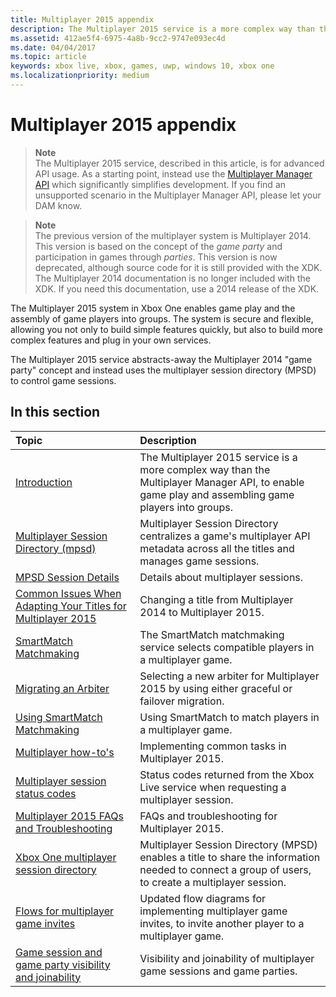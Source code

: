 ```yaml
---
title: Multiplayer 2015 appendix
description: The Multiplayer 2015 service is a more complex way than the Multiplayer Manager API, to enable game play and assembling game players into groups.
ms.assetid: 412ae5f4-6975-4a8b-9cc2-9747e093ec4d
ms.date: 04/04/2017
ms.topic: article
keywords: xbox live, xbox, games, uwp, windows 10, xbox one
ms.localizationpriority: medium
---
```


# Multiplayer 2015 appendix

> **Note**  
The Multiplayer 2015 service, described in this article, is for advanced API usage.  As a starting point, instead use the [Multiplayer Manager API](../multiplayer-manager.md) which significantly simplifies development. If you find an unsupported scenario in the Multiplayer Manager API, please let your DAM know.

> **Note**  
The previous version of the multiplayer system is Multiplayer 2014. This version is based on the concept of the *game party* and participation in games through *parties*. This version is now deprecated, although source code for it is still provided with the XDK. The Multiplayer 2014 documentation is no longer included with the XDK. If you need this documentation, use a 2014 release of the XDK.


The Multiplayer 2015 system in Xbox One enables game play and the assembly of game players into groups. The system is secure and flexible, allowing you not only to build simple features quickly, but also to build more complex features and plug in your own services.

The Multiplayer 2015 service abstracts-away the Multiplayer 2014 "game party" concept and instead uses the multiplayer session directory (MPSD) to control game sessions.

## In this section

| Topic                                                                                                                                             | Description                                                                                                   |
|:--------------------------------------------------------------------------------------------------------------------------------------------------|:--------------------------------------------------------------------------------------------------------------|
| [Introduction](introduction-to-the-multiplayer-system.md) | The Multiplayer 2015 service is a more complex way than the Multiplayer Manager API, to enable game play and assembling game players into groups. |
| [Multiplayer Session Directory (mpsd)](multiplayer-session-directory.md) | Multiplayer Session Directory centralizes a game's multiplayer API metadata across all the titles and manages game sessions. |
| [MPSD Session Details](mpsd-session-details.md) | Details about multiplayer sessions. |
| [Common Issues When Adapting Your Titles for Multiplayer 2015](common-issues-when-adapting-multiplayer.md) | Changing a title from Multiplayer 2014 to Multiplayer 2015. |
| [SmartMatch Matchmaking](smartmatch-matchmaking.md) | The SmartMatch matchmaking service selects compatible players in a multiplayer game. |
| [Migrating an Arbiter](migrating-an-arbiter.md) | Selecting a new arbiter for Multiplayer 2015 by using either graceful or failover migration. |
| [Using SmartMatch Matchmaking](using-smartmatch-matchmaking.md) | Using SmartMatch to match players in a multiplayer game. |
| [Multiplayer how-to's](multiplayer-how-tos.md) | Implementing common tasks in Multiplayer 2015. |
| [Multiplayer session status codes](multiplayer-session-status-codes.md) | Status codes returned from the Xbox Live service when requesting a multiplayer session. |
| [Multiplayer 2015 FAQs and Troubleshooting](multiplayer-2015-faq.md) | FAQs and troubleshooting for Multiplayer 2015. |
| [Xbox One multiplayer session directory](xbox-one-multiplayer-session-directory.md) | Multiplayer Session Directory (MPSD) enables a title to share the information needed to connect a group of users, to create a multiplayer session. |
| [Flows for multiplayer game invites](flows-for-multiplayer-game-invites.md) | Updated flow diagrams for implementing multiplayer game invites, to invite another player to a multiplayer game. |
| [Game session and game party visibility and joinability](game-session-and-game-party-visibility-and-joinability.md) | Visibility and joinability of multiplayer game sessions and game parties. |
